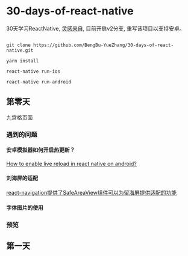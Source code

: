 # 30-days-of-react-native

30天学习ReactNative, [灵感来自](https://github.com/fangwei716/30-days-of-react-native), 目前开启v2分支, 重写该项目以支持安卓。

```shell

git clone https://github.com/BengBu-YueZhang/30-days-of-react-native.git

yarn install

react-native run-ios

react-native run-android
```

## 第零天

九宫格页面

### 遇到的问题

#### 安卓模拟器如何开启热更新？

[How to enable live reload in react native on android?](https://stackoverflow.com/questions/36933287/how-to-enable-live-reload-in-react-native-on-android)

#### 刘海屏的适配

[react-navigation提供了SafeAreaView组件可以为留海屏提供适配的功能](https://reactnavigation.org/docs/zh-Hans/handling-iphonex.html)

#### 字体图片的使用



### 预览

## 第一天

